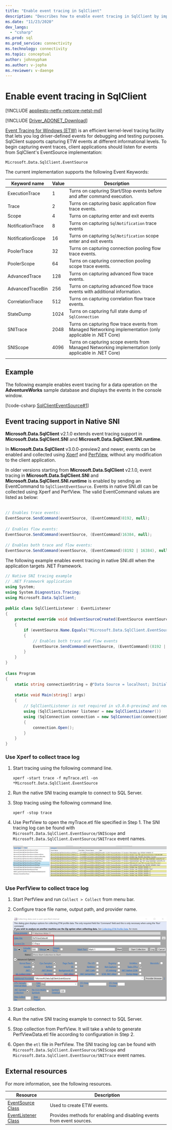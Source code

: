 ```yaml
---
title: "Enable event tracing in SqlClient"
description: "Describes how to enable event tracing in SqlClient by implementing an event listener and how to access the event data."
ms.date: "11/23/2020"
dev_langs: 
  - "csharp"
ms.prod: sql
ms.prod_service: connectivity
ms.technology: connectivity
ms.topic: conceptual
author: johnnypham
ms.author: v-jopha
ms.reviewer: v-daenge
---
```

# Enable event tracing in SqlClient

[!INCLUDE [appliesto-netfx-netcore-netst-md](../../includes/appliesto-netfx-netcore-netst-md.md)]

[!INCLUDE [Driver_ADONET_Download](../../includes/driver_adonet_download.md)]

[Event Tracing for Windows (ETW)](/windows/win32/etw/event-tracing-portal) is an efficient kernel-level tracing facility that lets you log driver-defined events for debugging and testing purposes. SqlClient supports capturing ETW events at different informational levels. To begin capturing event traces, client applications should listen for events from SqlClient's EventSource implementation:

```
Microsoft.Data.SqlClient.EventSource
```

The current implementation supports the following Event Keywords:

| Keyword name | Value | Description |
| ------------ | ----- | ----------- |
| ExecutionTrace | 1 | Turns on capturing Start/Stop events before and after command execution. |
| Trace | 2 | Turns on capturing basic application flow trace events. |
| Scope | 4 | Turns on capturing enter and exit events |
| NotificationTrace | 8 | Turns on capturing `SqlNotification` trace events |
| NotificationScope | 16 | Turns on capturing `SqlNotification` scope enter and exit events |
| PoolerTrace | 32 | Turns on capturing connection pooling flow trace events. |
| PoolerScope | 64 | Turns on capturing connection pooling scope trace events. |
| AdvancedTrace | 128 | Turns on capturing advanced flow trace events. |
| AdvancedTraceBin  | 256 | Turns on capturing advanced flow trace events with additional information. |
| CorrelationTrace | 512 | Turns on capturing correlation flow trace events. |
| StateDump | 1024 | Turns on capturing full state dump of `SqlConnection` |
| SNITrace | 2048 | Turns on capturing flow trace events from Managed Networking implementation (only applicable in .NET Core) |
| SNIScope | 4096 | Turns on capturing scope events from Managed Networking implementation (only applicable in .NET Core) |
|||

## Example

The following example enables event tracing for a data operation on the **AdventureWorks** sample database and displays the events in the console window.

[!code-csharp [SqlClientEventSource#1](~/../sqlclient/doc/samples/SqlClientEventSource.cs#1)]

## Event tracing support in Native SNI

**Microsoft.Data.SqlClient** v2.1.0 extends event tracing support in **Microsoft.Data.SqlClient.SNI** and **Microsoft.Data.SqlClient.SNI.runtime**.

In **Microsoft.Data.SqlClient** v3.0.0-preview2 and newer, events can be enabled and collected using [Xperf](/windows-hardware/test/wpt/) and [PerfView](https://github.com/microsoft/perfview), without any modification to the client application.

In older versions starting from **Microsoft.Data.SqlClient** v2.1.0, event tracing in **Microsoft.Data.SqlClient.SNI** and **Microsoft.Data.SqlClient.SNI.runtime** is enabled by sending an EventCommand to `SqlClientEventSource`. Events in native SNI.dll can be collected using Xperf and PerfView. The valid EventCommand values are listed as below:

```cs

// Enables trace events:
EventSource.SendCommand(eventSource, (EventCommand)8192, null);

// Enables flow events:
EventSource.SendCommand(eventSource, (EventCommand)16384, null);

// Enables both trace and flow events:
EventSource.SendCommand(eventSource, (EventCommand)(8192 | 16384), null);
```


The following example enables event tracing in native SNI.dll when the application targets .NET Framework. 

```cs
// Native SNI tracing example
// .NET Framework application
using System;
using System.Diagnostics.Tracing;
using Microsoft.Data.SqlClient;

public class SqlClientListener : EventListener
{
    protected override void OnEventSourceCreated(EventSource eventSource)
    {
        if (eventSource.Name.Equals("Microsoft.Data.SqlClient.EventSource"))
        {
            // Enables both trace and flow events
            EventSource.SendCommand(eventSource, (EventCommand)(8192 | 16384), null);
        }
    }
}

class Program
{
    static string connectionString = @"Data Source = localhost; Initial Catalog = AdventureWorks;Integrated Security=true;";

    static void Main(string[] args)
    {
        // SqlClientListener is not required in v3.0.0-preview2 and newer
        using (SqlClientListener listener = new SqlClientListener())
        using (SqlConnection connection = new SqlConnection(connectionString))
        {
            connection.Open();
        }        
    }
}
```

### Use Xperf to collect trace log

1. Start tracing using the following command line.

   ```
   xperf -start trace -f myTrace.etl -on *Microsoft.Data.SqlClient.EventSource
   ```

2. Run the native SNI tracing example to connect to SQL Server.

3. Stop tracing using the following command line.

   ```
   xperf -stop trace
   ```

4. Use PerfView to open the myTrace.etl file specified in Step 1. The SNI tracing log can be found with `Microsoft.Data.SqlClient.EventSource/SNIScope` and `Microsoft.Data.SqlClient.EventSource/SNITrace` event names.

   ![Use PerfView to view SNI trace file](media/view-event-trace-native-sni.png)


### Use PerfView to collect trace log

1. Start PerfView and run `Collect > Collect` from menu bar.

2. Configure trace file name, output path, and provider name.

   ![Configure Prefview before collection](media/collect-event-trace-native-sni.png)

3. Start collection.

4. Run the native SNI tracing example to connect to SQL Server.

5. Stop collection from PerfView. It will take a while to generate PerfViewData.etl file according to configuration in Step 2.

6. Open the `etl` file in PerfView. The SNI tracing log can be found with `Microsoft.Data.SqlClient.EventSource/SNIScope` and `Microsoft.Data.SqlClient.EventSource/SNITrace` event names.

## External resources  

For more information, see the following resources.  
  
|Resource|Description|  
|--------------|-----------------|  
|[EventSource Class](/dotnet/api/system.diagnostics.tracing.eventsource)|Used to create ETW events.|
|[EventListener Class](/dotnet/api/system.diagnostics.tracing.eventlistener)|Provides methods for enabling and disabling events from event sources.|
